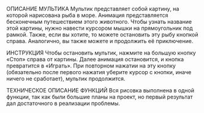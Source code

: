 ОПИСАНИЕ МУЛЬТИКА
	Мультик представляет собой картину, на которой нарисована рыба в море. Анимация представляется бесконечным путешествием этого животного. Чтобы узнать название этой картины, нужно навести курсором мышки на прямоугольник под рамкой. Также, если вы хотите, то можете остановить эту рыбу кнопкой справа. Аналогично, вы также можете и продолжить её приключение.

ИНСТРУКЦИЯ
	Чтобы остановить мультик, нажмите на большую кнопку «Стоп» справа от картины. Далее анимация остановится, и кнопка превратится в «Играть». При повторном нажатии на эту кнопку (обязательно после первого нажатия уберите курсор с кнопки, иначе ничего не сработает), мультик продолжится. 

ТЕХНИЧЕСКОЕ ОПИСАНИЕ ФУНКЦИЙ
	Вся рисовка выполнена в одной функции, так как были большие планы на проект, но первый результат дал достаточного в реализации проблемы. 
